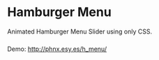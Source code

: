 # Hamburger Menu
Animated Hamburger Menu Slider using only CSS.

###
Demo: http://phnx.esy.es/h_menu/

